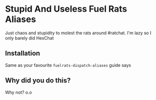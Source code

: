 # Stupid And Useless Fuel Rats Aliases
 
Just chaos and stupidity to molest the rats around #ratchat. I'm lazy so I only barely did HexChat 
 
## Installation

Same as your favourite `fuelrats-dispatch-aliases` guide says

## Why did you do this?

Why not? o.o